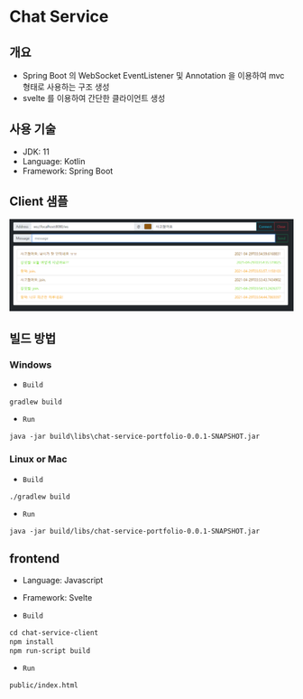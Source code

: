 # Chat Service

## 개요
- Spring Boot 의 WebSocket EventListener 및 Annotation 을 이용하여 mvc 형태로 사용하는 구조 생성
- svelte 를 이용하여 간단한 클라이언트 생성

## 사용 기술
- JDK: 11
- Language: Kotlin
- Framework: Spring Boot

## Client 샘플
![chat-client-screenshot.png](docs/img/chat-client-screenshot.png)

## 빌드 방법

### Windows
- `Build`
```
gradlew build
```

- `Run`
```
java -jar build\libs\chat-service-portfolio-0.0.1-SNAPSHOT.jar
```

### Linux or Mac
- `Build`
```
./gradlew build
```

- `Run`
```
java -jar build/libs/chat-service-portfolio-0.0.1-SNAPSHOT.jar
```


## frontend
- Language: Javascript
- Framework: Svelte

- `Build`
```
cd chat-service-client
npm install
npm run-script build
```

- `Run`
```
public/index.html
```
